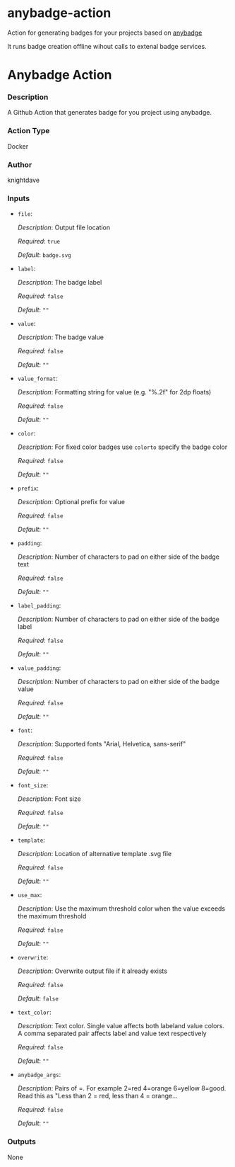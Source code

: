 # anybadge-action
Action for generating badges for your projects based on [anybadge](https://github.com/jongracecox/anybadge)

It runs badge creation offline wihout calls to extenal badge services.

<!-- BEGIN_ACTION_DOC -->
# Anybadge Action

### Description
A Github Action that generates badge for you project using anybadge.

### Action Type
Docker

### Author
knightdave

### Inputs
* `file`:

  _Description_: Output file location

  _Required_: `true`

  _Default_: `badge.svg`

* `label`:

  _Description_: The badge label

  _Required_: `false`

  _Default_: `""`

* `value`:

  _Description_: The badge value

  _Required_: `false`

  _Default_: `""`

* `value_format`:

  _Description_: Formatting string for value (e.g. "%.2f" for 2dp floats)

  _Required_: `false`

  _Default_: `""`

* `color`:

  _Description_: For fixed color badges use `colorto` specify the badge color

  _Required_: `false`

  _Default_: `""`

* `prefix`:

  _Description_: Optional prefix for value

  _Required_: `false`

  _Default_: `""`

* `padding`:

  _Description_: Number of characters to pad on either side of the badge text

  _Required_: `false`

  _Default_: `""`

* `label_padding`:

  _Description_: Number of characters to pad on either side of the badge label

  _Required_: `false`

  _Default_: `""`

* `value_padding`:

  _Description_: Number of characters to pad on either side of the badge value

  _Required_: `false`

  _Default_: `""`

* `font`:

  _Description_: Supported fonts "Arial, Helvetica, sans-serif"

  _Required_: `false`

  _Default_: `""`

* `font_size`:

  _Description_: Font size

  _Required_: `false`

  _Default_: `""`

* `template`:

  _Description_: Location of alternative template .svg file

  _Required_: `false`

  _Default_: `""`

* `use_max`:

  _Description_: Use the maximum threshold color when the value exceeds the maximum threshold

  _Required_: `false`

  _Default_: `""`

* `overwrite`:

  _Description_: Overwrite output file if it already exists

  _Required_: `false`

  _Default_: `false`

* `text_color`:

  _Description_: Text color. Single value affects both labeland value colors. A comma separated pair affects label and value text respectively

  _Required_: `false`

  _Default_: `""`

* `anybadge_args`:

  _Description_: Pairs of <upper>=<color>. For example 2=red 4=orange 6=yellow 8=good. Read this as "Less than 2 = red, less than 4 = orange...

  _Required_: `false`

  _Default_: `""`

### Outputs
None
<!-- END_ACTION_DOC -->

